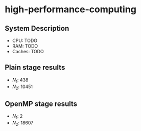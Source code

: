 # high-performance-computing

## System Description

- CPU: TODO
- RAM: TODO
- Caches: TODO

## Plain stage results

- $N_1$: 438
- $N_2$: 10451

## OpenMP stage results

- $N_1$: 2
- $N_2$: 18607
